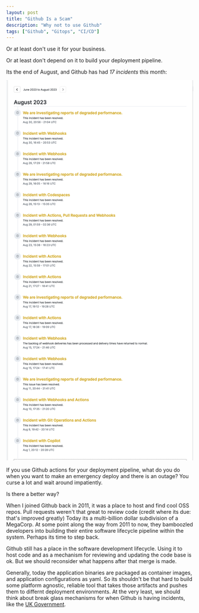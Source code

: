 ```yaml
---
layout: post
title: "Github Is a Scam"
description: "Why not to use Github"
tags: ["Github", "Gitops", "CI/CD"]
---
```


Or at least don't use it for your business.

Or at least don't depend on it to build your deployment pipeline.

Its the end of August, and Github has had _17 incidents_ this month:

![Github Incidents on August (from https://www.githubstatus.com/history)](/assets/images/github_status_august.png)

If you use Github actions for your deployment pipeline, what do you do when you want to make an emergency deploy
and there is an outage? You curse a lot and wait around impatiently.

Is there a better way?

When I joined Github back in 2011, it was a place to host and find cool OSS repos. Pull requests weren't that great
to review code (credit where its due: that's improved greatly)
Today its a multi-billion dollar subdivision of a MegaCorp. At some point along the way from 2011 to now, they
bamboozled developers into building their entire software lifecycle pipeline within the system. Perhaps its time 
to step back.

Github still has a place in the software development lifecycle. Using it to host code and as a mechanism for 
reviewing and updating the code base is ok. But we should reconsider what happens after that merge is made.

Generally, today the application binaries are packaged as container images, and application configurations as yaml. So
its shouldn't be that hard to build some platform agnostic, reliable tool that takes those artifacts and pushes them
to differnt deployment environments. At the very least, we should think about break glass mechanisms for when Github
is having incidents, like the [UK Government](https://docs.publishing.service.gov.uk/manual/github-unavailable.html).